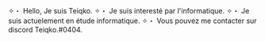 ✧・ Hello, Je suis Teiqko.
✧・ Je suis interesté par l'informatique.
✧・ Je suis actuelement en étude informatique. 
✧・ Vous pouvez me contacter sur discord Teiqko.#0404.
